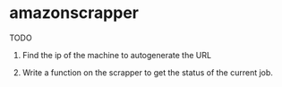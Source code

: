 # amazonscrapper

TODO

1) Find the ip of the machine to autogenerate the URL

2) Write a function on the scrapper to get the status of the current job.
